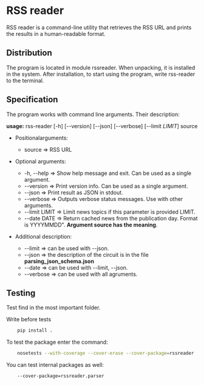 # RSS reader
RSS reader is a command-line utility that retrieves the RSS URL and prints the results in a human-readable format.

## Distribution
The program is located in module rssreader. When unpacking, it is installed in the system. After installation, to start using the program, write rss-reader to the terminal.

## Specification
The program works with command line arguments. Their description:

**usage:** rss-reader \[-h] \[--version] \[--json] \[--verbose] \[--limit *LIMIT*] source

+ Positionalarguments:
    + source => RSS URL

+ Optional arguments:
    + -h, --help => Show help message and exit. Сan be used as a single argument.
    + --version => Print version info. Сan be used as a single argument.
    + --json => Print result as JSON in stdout.
    + --verbose => Outputs verbose status messages. Use with other arguments.
    + --limit LIMIT => Limit news topics if this parameter is provided LIMIT.
    + --date DATE => Return cached news from the publication day. Format is YYYYMMDD". **Argument source has the meaning**.

+ Additional description:
    + --limit => can be used with --json.
    + --json => the description of the circuit is in the file **parsing_json_schema.json**
    + --date => can be used with --limit, --json.
    + --verbose => can be used with all agruments.

## Testing
Test find in the most important folder.

Write before tests
```bash
    pip install .
```
To test the package enter the command:
```bash
    nosetests --with-coverage --cover-erase --cover-package=rssreader
```
You can test internal packages as well: 
```bash
    --cover-package=rssreader.parser
```
